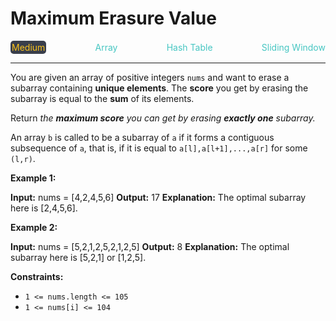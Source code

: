 # Maximum Erasure Value

<div style="display: flex; justify-content: space-between; align-items: center">
<div style="color: #fac31d;
padding: 2px; background-color: #3a3f4b; border-radius: 5px;">Medium</div>
<div style="color: #46c6c2">Array</div>
<div style="color: #46c6c2">Hash Table</div>
<div style="color: #46c6c2">Sliding Window</div>
</div>

---

You are given an array of positive integers `nums` and want to erase a subarray containing **unique elements**. The **score** you get by erasing the subarray is equal to the **sum** of its elements.

Return _the **maximum score** you can get by erasing **exactly one** subarray._

An array `b` is called to be a subarray of `a` if it forms a contiguous subsequence of `a`, that is, if it is equal to `a[l],a[l+1],...,a[r]` for some `(l,r)`.

**Example 1:**

**Input:** nums = \[4,2,4,5,6\]
**Output:** 17
**Explanation:** The optimal subarray here is \[2,4,5,6\].

**Example 2:**

**Input:** nums = \[5,2,1,2,5,2,1,2,5\]
**Output:** 8
**Explanation:** The optimal subarray here is \[5,2,1\] or \[1,2,5\].

**Constraints:**

*   `1 <= nums.length <= 105`
*   `1 <= nums[i] <= 104`
